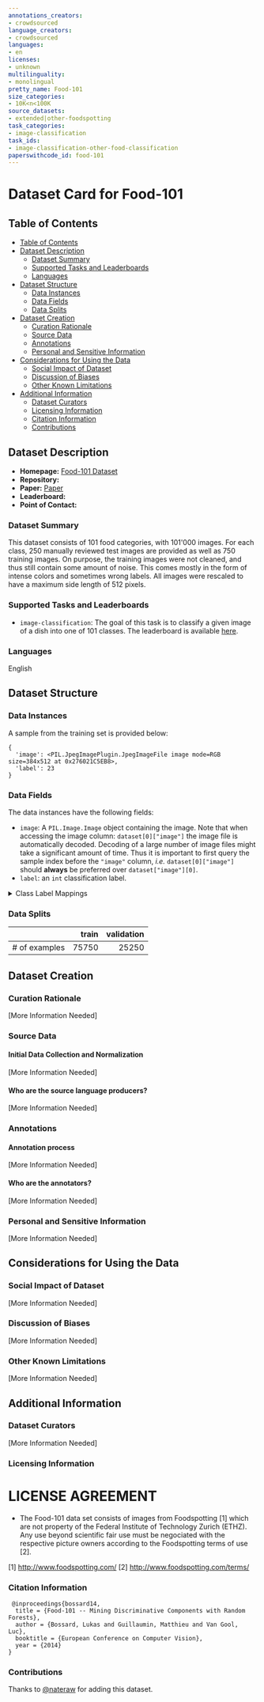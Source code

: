 ```yaml
---
annotations_creators:
- crowdsourced
language_creators:
- crowdsourced
languages:
- en
licenses:
- unknown
multilinguality:
- monolingual
pretty_name: Food-101
size_categories:
- 10K<n<100K
source_datasets:
- extended|other-foodspotting
task_categories:
- image-classification
task_ids:
- image-classification-other-food-classification
paperswithcode_id: food-101
---
```


# Dataset Card for Food-101

## Table of Contents
- [Table of Contents](#table-of-contents)
- [Dataset Description](#dataset-description)
  - [Dataset Summary](#dataset-summary)
  - [Supported Tasks and Leaderboards](#supported-tasks-and-leaderboards)
  - [Languages](#languages)
- [Dataset Structure](#dataset-structure)
  - [Data Instances](#data-instances)
  - [Data Fields](#data-fields)
  - [Data Splits](#data-splits)
- [Dataset Creation](#dataset-creation)
  - [Curation Rationale](#curation-rationale)
  - [Source Data](#source-data)
  - [Annotations](#annotations)
  - [Personal and Sensitive Information](#personal-and-sensitive-information)
- [Considerations for Using the Data](#considerations-for-using-the-data)
  - [Social Impact of Dataset](#social-impact-of-dataset)
  - [Discussion of Biases](#discussion-of-biases)
  - [Other Known Limitations](#other-known-limitations)
- [Additional Information](#additional-information)
  - [Dataset Curators](#dataset-curators)
  - [Licensing Information](#licensing-information)
  - [Citation Information](#citation-information)
  - [Contributions](#contributions)

## Dataset Description

- **Homepage:** [Food-101 Dataset](https://data.vision.ee.ethz.ch/cvl/datasets_extra/food-101/)
- **Repository:**
- **Paper:** [Paper](https://data.vision.ee.ethz.ch/cvl/datasets_extra/food-101/static/bossard_eccv14_food-101.pdf)
- **Leaderboard:**
- **Point of Contact:**

### Dataset Summary

This dataset consists of 101 food categories, with 101'000 images. For each class, 250 manually reviewed test images are provided as well as 750 training images. On purpose, the training images were not cleaned, and thus still contain some amount of noise. This comes mostly in the form of intense colors and sometimes wrong labels. All images were rescaled to have a maximum side length of 512 pixels.

### Supported Tasks and Leaderboards

- `image-classification`: The goal of this task is to classify a given image of a dish into one of 101 classes. The leaderboard is available [here](https://paperswithcode.com/sota/fine-grained-image-classification-on-food-101).

### Languages

English

## Dataset Structure

### Data Instances

A sample from the training set is provided below:

```
{
  'image': <PIL.JpegImagePlugin.JpegImageFile image mode=RGB size=384x512 at 0x276021C5EB8>,
  'label': 23
}
```

### Data Fields

The data instances have the following fields:

- `image`: A `PIL.Image.Image` object containing the image. Note that when accessing the image column: `dataset[0]["image"]` the image file is automatically decoded. Decoding of a large number of image files might take a significant amount of time. Thus it is important to first query the sample index before the `"image"` column, *i.e.* `dataset[0]["image"]` should **always** be preferred over `dataset["image"][0]`.
- `label`: an `int` classification label.

<details>
  <summary>Class Label Mappings</summary>

  ```json
  {
    "apple_pie": 0,
    "baby_back_ribs": 1,
    "baklava": 2,
    "beef_carpaccio": 3,
    "beef_tartare": 4,
    "beet_salad": 5,
    "beignets": 6,
    "bibimbap": 7,
    "bread_pudding": 8,
    "breakfast_burrito": 9,
    "bruschetta": 10,
    "caesar_salad": 11,
    "cannoli": 12,
    "caprese_salad": 13,
    "carrot_cake": 14,
    "ceviche": 15,
    "cheesecake": 16,
    "cheese_plate": 17,
    "chicken_curry": 18,
    "chicken_quesadilla": 19,
    "chicken_wings": 20,
    "chocolate_cake": 21,
    "chocolate_mousse": 22,
    "churros": 23,
    "clam_chowder": 24,
    "club_sandwich": 25,
    "crab_cakes": 26,
    "creme_brulee": 27,
    "croque_madame": 28,
    "cup_cakes": 29,
    "deviled_eggs": 30,
    "donuts": 31,
    "dumplings": 32,
    "edamame": 33,
    "eggs_benedict": 34,
    "escargots": 35,
    "falafel": 36,
    "filet_mignon": 37,
    "fish_and_chips": 38,
    "foie_gras": 39,
    "french_fries": 40,
    "french_onion_soup": 41,
    "french_toast": 42,
    "fried_calamari": 43,
    "fried_rice": 44,
    "frozen_yogurt": 45,
    "garlic_bread": 46,
    "gnocchi": 47,
    "greek_salad": 48,
    "grilled_cheese_sandwich": 49,
    "grilled_salmon": 50,
    "guacamole": 51,
    "gyoza": 52,
    "hamburger": 53,
    "hot_and_sour_soup": 54,
    "hot_dog": 55,
    "huevos_rancheros": 56,
    "hummus": 57,
    "ice_cream": 58,
    "lasagna": 59,
    "lobster_bisque": 60,
    "lobster_roll_sandwich": 61,
    "macaroni_and_cheese": 62,
    "macarons": 63,
    "miso_soup": 64,
    "mussels": 65,
    "nachos": 66,
    "omelette": 67,
    "onion_rings": 68,
    "oysters": 69,
    "pad_thai": 70,
    "paella": 71,
    "pancakes": 72,
    "panna_cotta": 73,
    "peking_duck": 74,
    "pho": 75,
    "pizza": 76,
    "pork_chop": 77,
    "poutine": 78,
    "prime_rib": 79,
    "pulled_pork_sandwich": 80,
    "ramen": 81,
    "ravioli": 82,
    "red_velvet_cake": 83,
    "risotto": 84,
    "samosa": 85,
    "sashimi": 86,
    "scallops": 87,
    "seaweed_salad": 88,
    "shrimp_and_grits": 89,
    "spaghetti_bolognese": 90,
    "spaghetti_carbonara": 91,
    "spring_rolls": 92,
    "steak": 93,
    "strawberry_shortcake": 94,
    "sushi": 95,
    "tacos": 96,
    "takoyaki": 97,
    "tiramisu": 98,
    "tuna_tartare": 99,
    "waffles": 100
  }
  ```
</details>


### Data Splits

 
|   |train|validation|
|----------|----:|---------:|
|# of examples|75750|25250|


## Dataset Creation

### Curation Rationale

[More Information Needed]

### Source Data

#### Initial Data Collection and Normalization

[More Information Needed]

#### Who are the source language producers?

[More Information Needed]

### Annotations

#### Annotation process

[More Information Needed]

#### Who are the annotators?

[More Information Needed]

### Personal and Sensitive Information

[More Information Needed]

## Considerations for Using the Data

### Social Impact of Dataset

[More Information Needed]

### Discussion of Biases

[More Information Needed]

### Other Known Limitations

[More Information Needed]

## Additional Information

### Dataset Curators

[More Information Needed]

### Licensing Information

LICENSE AGREEMENT
=================
 - The Food-101 data set consists of images from Foodspotting [1] which are not
   property of the Federal Institute of Technology Zurich (ETHZ). Any use beyond
   scientific fair use must be negociated with the respective picture owners
   according to the Foodspotting terms of use [2].

[1] http://www.foodspotting.com/
[2] http://www.foodspotting.com/terms/


### Citation Information

```
 @inproceedings{bossard14,
  title = {Food-101 -- Mining Discriminative Components with Random Forests},
  author = {Bossard, Lukas and Guillaumin, Matthieu and Van Gool, Luc},
  booktitle = {European Conference on Computer Vision},
  year = {2014}
}
```

### Contributions

Thanks to [@nateraw](https://github.com/nateraw) for adding this dataset.
